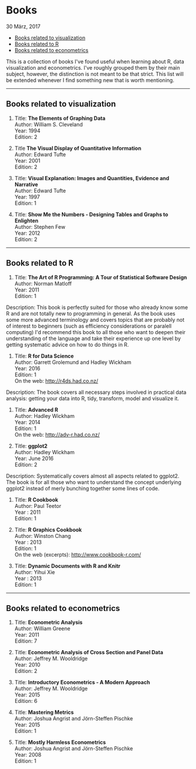 Books
================
30 März, 2017

-   [Books related to visualization](#books-related-to-visualization)
-   [Books related to R](#books-related-to-r)
-   [Books related to econometrics](#books-related-to-econometrics)

This is a collection of books I've found useful when learning about R,
data visualization and econometrics. I've roughly grouped them by their
main subject, however, the distinction is not meant to be that strict.
This list will be extended whenever I find something new that is worth
mentioning.

------------------------------------------------------------------------

Books related to visualization
------------------------------

1.  Title: **The Elements of Graphing Data**  
    Author: William S. Cleveland  
    Year: 1994  
    Edition: 2

2.  Title **The Visual Display of Quantitative Information**  
    Author: Edward Tufte  
    Year: 2001  
    Edition: 2

3.  Title: **Visual Explanation: Images and Quantities, Evidence and
    Narrative**  
    Author: Edward Tufte  
    Year: 1997  
    Edition: 1

4.  Title: **Show Me the Numbers - Designing Tables and Graphs to
    Enlighten**  
    Author: Stephen Few  
    Year: 2012  
    Edition: 2

------------------------------------------------------------------------

Books related to R
------------------

1.  Title: **The Art of R Programming: A Tour of Statistical Software
    Design**  
    Author: Norman Matloff  
    Year: 2011  
    Edition: 1

Description: This book is perfectly suited for those who already know
some R and are not totally new to programming in general. As the book
uses some more advanced terminology and covers topics that are probably
not of interest to beginners (such as efficiency considerations or
paralell computing) I'd recommend this book to all those who want to
deepen their understanding of the language and take their experience up
one level by getting systematic advice on how to do things in R.

1.  Title: **R for Data Science**  
    Author: Garrett Grolemund and Hadley Wickham  
    Year: 2016  
    Edition: 1  
    On the web: <http://r4ds.had.co.nz/>

Description: The book covers all necessary steps involved in practical
data analysis: getting your data into R, tidy, transform, model and
visualize it.

1.  Title: **Advanced R**  
    Author: Hadley Wickham  
    Year: 2014  
    Edition: 1  
    On the web: <http://adv-r.had.co.nz/>

2.  Title: **ggplot2**  
    Author: Hadley Wickham  
    Year: June 2016  
    Edition: 2

Description: Systematically covers almost all aspects related to
ggplot2. The book is for all those who want to understand the concept
underlying ggplot2 instead of merly bunching together some lines of
code.

1.  Title: **R Cookbook**  
    Author: Paul Teetor  
    Year : 2011  
    Edition: 1

2.  Title: **R Graphics Cookbook**  
    Author: Winston Chang  
    Year : 2013  
    Edition: 1  
    On the web (excerpts): <http://www.cookbook-r.com/>

3.  Title: **Dynamic Documents with R and Knitr**  
    Author: Yihui Xie  
    Year : 2013  
    Edition: 1

------------------------------------------------------------------------

Books related to econometrics
-----------------------------

1.  Title: **Econometric Analysis**  
    Author: William Greene  
    Year: 2011  
    Edition: 7

2.  Title: **Econometric Analysis of Cross Section and Panel Data**  
    Author: Jeffrey M. Wooldridge  
    Year: 2010  
    Edition: 2

3.  Title: **Introductory Econometrics - A Modern Approach**  
    Author: Jeffrey M. Wooldridge  
    Year: 2015  
    Edition: 6

4.  Title: **Mastering Metrics**  
    Author: Joshua Angrist and Jörn-Steffen Pischke  
    Year: 2015  
    Edition: 1

5.  Title: **Mostly Harmless Econometrics**  
    Author: Joshua Angrist and Jörn-Steffen Pischke  
    Year: 2008  
    Edition: 1
